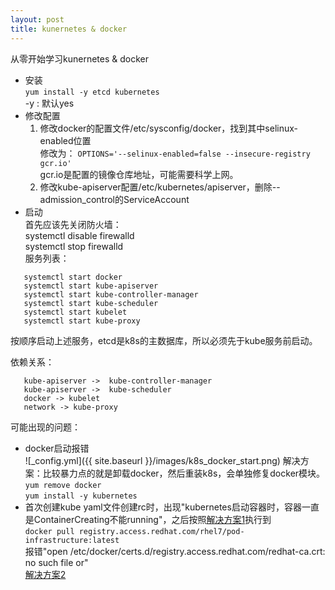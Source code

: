 ```yaml
---
layout: post
title: kunernetes & docker
---
```


从零开始学习kunernetes & docker

* 安装  
```yum install -y etcd kubernetes```  
-y : 默认yes
* 修改配置  
  1. 修改docker的配置文件/etc/sysconfig/docker，找到其中selinux-enabled位置  
  修改为：
  ```OPTIONS='--selinux-enabled=false --insecure-registry gcr.io'```  
  gcr.io是配置的镜像仓库地址，可能需要科学上网。  
  2. 修改kube-apiserver配置/etc/kubernetes/apiserver，删除--admission_control的ServiceAccount  
* 启动  
首先应该先关闭防火墙：  
   systemctl disable firewalld  
   systemctl stop firewalld  
服务列表：
```systemctl start etcd     
   systemctl start docker     
   systemctl start kube-apiserver     
   systemctl start kube-controller-manager     
   systemctl start kube-scheduler     
   systemctl start kubelet     
   systemctl start kube-proxy     
```
按顺序启动上述服务，etcd是k8s的主数据库，所以必须先于kube服务前启动。  

依赖关系：  
```etcd -> kube-apiserver  
   kube-apiserver ->  kube-controller-manager  
   kube-apiserver ->  kube-scheduler  
   docker -> kubelet  
   network -> kube-proxy  
```
可能出现的问题：
+ docker启动报错  
  ![_config.yml]({{ site.baseurl }}/images/k8s_docker_start.png)
解决方案：比较暴力点的就是卸载docker，然后重装k8s，会单独修复docker模块。  
```yum remove docker```  
```yum install -y kubernetes```  
+ 首次创建kube yaml文件创建rc时，出现"kubernetes启动容器时，容器一直是ContainerCreating不能running"，之后按照[解决方案1](https://blog.csdn.net/gezilan/article/details/80011905)执行到  
```docker pull registry.access.redhat.com/rhel7/pod-infrastructure:latest```  
报错"open /etc/docker/certs.d/registry.access.redhat.com/redhat-ca.crt: no such file or"  
[解决方案2](https://blog.csdn.net/qq_15206589/article/details/81513178)
